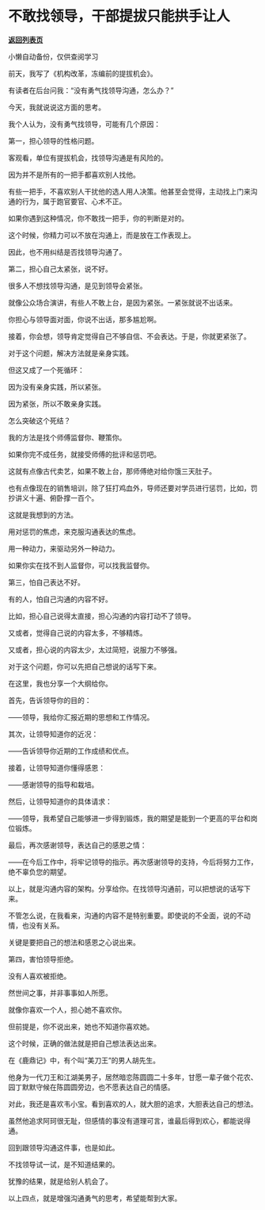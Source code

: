 # 不敢找领导，干部提拔只能拱手让人

[**返回列表页**](/gzh/费曼的小茶馆)

小懒自动备份，仅供查阅学习

前天，我写了《机构改革，冻编前的提拔机会》。

  

有读者在后台问我：“没有勇气找领导沟通，怎么办？”

  

今天，我就说说这方面的思考。

  

我个人认为，没有勇气找领导，可能有几个原因：

  

第一，担心领导的性格问题。

  

客观看，单位有提拔机会，找领导沟通是有风险的。

  

因为并不是所有的一把手都喜欢别人找他。

  

有些一把手，不喜欢别人干扰他的选人用人决策。他甚至会觉得，主动找上门来沟通的行为，属于跑官要官、心术不正。

  

如果你遇到这种情况，你不敢找一把手，你的判断是对的。

  

这个时候，你精力可以不放在沟通上，而是放在工作表现上。

  

因此，也不用纠结是否找领导沟通了。

  

第二，担心自己太紧张，说不好。

  

很多人不想找领导沟通，是见到领导会紧张。

  

就像公众场合演讲，有些人不敢上台，是因为紧张。一紧张就说不出话来。

  

你担心与领导面对面，你说不出话，那多尴尬啊。

  

接着，你会想，领导肯定觉得自己不够自信、不会表达。于是，你就更紧张了。

  

对于这个问题，解决方法就是亲身实践。

  

但这又成了一个死循环：

  

因为没有亲身实践，所以紧张。

  

因为紧张，所以不敢亲身实践。

  

怎么突破这个死结？

  

我的方法是找个师傅监督你、鞭策你。

  

如果你完不成任务，就接受师傅的批评和惩罚吧。

  

这就有点像古代卖艺，如果不敢上台，那师傅绝对给你饿三天肚子。

  

也有点像现在的销售培训，除了狂打鸡血外，导师还要对学员进行惩罚，比如，罚抄讲义十遍、俯卧撑一百个。

  

这就是我想到的方法。

  

用对惩罚的焦虑，来克服沟通表达的焦虑。

  

用一种动力，来驱动另外一种动力。

  

如果你实在找不到人监督你，可以找我监督你。

  

第三，怕自己表达不好。

  

有的人，怕自己沟通的内容不好。

  

比如，担心自己说得太直接，担心沟通的内容打动不了领导。

  

又或者，觉得自己说的内容太多，不够精炼。

  

又或者，担心说的内容太少，太过简短，说服力不够强。

  

对于这个问题，你可以先把自己想说的话写下来。

  

在这里，我也分享一个大纲给你。

  

首先，告诉领导你的目的：

  

——领导，我给你汇报近期的思想和工作情况。

  

其次，让领导知道你的近况：

  

——告诉领导你近期的工作成绩和优点。

  

接着，让领导知道你懂得感恩：

  

——感谢领导的指导和栽培。

  

然后，让领导知道你的具体请求：

  

——领导，我希望自己能够进一步得到锻炼，我的期望是能到一个更高的平台和岗位锻炼。

  

最后，再次感谢领导，表达自己的感恩之情：

  

——在今后工作中，将牢记领导的指示。再次感谢领导的支持，今后将努力工作，绝不辜负您的期望。

  

以上，就是沟通内容的架构。分享给你。在找领导沟通前，可以把想说的话写下来。

  

不管怎么说，在我看来，沟通的内容不是特别重要。即使说的不全面，说的不动情，也没有关系。

  

关键是要把自己的想法和感恩之心说出来。

  

第四，害怕领导拒绝。

  

没有人喜欢被拒绝。

  

然世间之事，并非事事如人所愿。

  

就像你喜欢一个人，担心她不喜欢你。

  

但前提是，你不说出来，她也不知道你喜欢她。

  

这个时候，正确的做法就是把自己想法表达出来。

  

在《鹿鼎记》中，有个叫“美刀王”的男人胡先生。

  

他身为一代刀王和江湖美男子，居然暗恋陈圆圆二十多年，甘愿一辈子做个花农、园丁默默守候在陈圆圆旁边，也不愿表达自己的情感。

  

对此，我还是喜欢韦小宝。看到喜欢的人，就大胆的追求，大胆表达自己的想法。

  

虽然他追求阿珂很无耻，但感情的事没有道理可言，谁最后得到欢心，都能说得通。

  

回到跟领导沟通这件事，也是如此。

  

不找领导试一试，是不知道结果的。

  

犹豫的结果，就是给别人机会了。

  

以上四点，就是增强沟通勇气的思考，希望能帮到大家。

